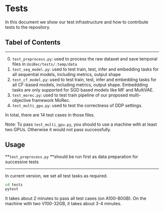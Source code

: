 # Tests

In this document we show our test infrastructure and how to contribute tests to the repository.

## Tabel of Contents

---

0. `test_preprocess.py`: used to process the raw dataset and save temporal files in `UniRec/tests/.temp/data`
1. `test_seq_model.py`: used to test train, test, infer and embedding tasks for all sequential models, including metrics, output shape
2. `test_cf_model.py`: used to test train, test, infer and embedding tasks for all CF-based models, including metrics, output shape. Embeddding tasks are only supported for SGD based models like MF and MultiVAE.
3. `test_morec.py`: used to test train pipeline of our proposed multi-objective framework MoRec.
4. `test_multi_gpu.py`: used to test the correctness of DDP settings.

In total, there are 14 test cases in those files.

Note: To pass `test_multi_gpu.py`, you should to use a machine with at least two GPUs. Otherwise it would not pass successfully.

## Usage

**`test_preprocess.py` **should be run first as data preparation for successive tests

---

In current version, we set all test tasks as required.

```bash
cd tests
pytest
```

It takes about 2 minutes to pass all test cases (on A100-80GB). On the machine with two V100-32GB, it takes about 3-4 minutes.
